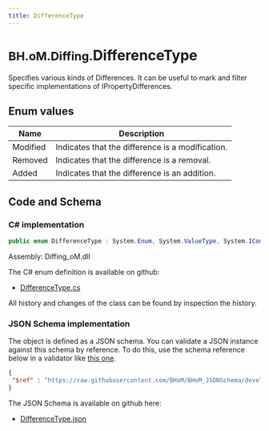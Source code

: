 ```yaml
---
title: DifferenceType
---
```


# <small>BH.oM.Diffing.</small>**DifferenceType**

Specifies various kinds of Differences. It can be useful to mark and filter specific implementations of IPropertyDifferences.

## Enum values

| Name            | Description                                                    |
|-----------------|----------------------------------------------------------------|
| Modified |  Indicates that the difference is a modification.  |
| Removed |  Indicates that the difference is a removal.  |
| Added |  Indicates that the difference is an addition.  |


## Code and Schema

### C# implementation

``` C# title="C#"
public enum DifferenceType : System.Enum, System.ValueType, System.IComparable, System.ISpanFormattable, System.IFormattable, System.IConvertible
```

Assembly: Diffing_oM.dll

The C# enum definition is available on github:

- [DifferenceType.cs](https://github.com/BHoM/BHoM/blob/develop/Diffing_oM/DifferenceType.cs)

All history and changes of the class can be found by inspection the history.
### JSON Schema implementation

The object is defined as a JSON schema. You can validate a JSON instance against this schema by reference. To do this, use the schema reference below in a validator like [this one](https://www.jsonschemavalidator.net/).

``` json title="JSON Schema"
{
 "$ref" : "https://raw.githubusercontent.com/BHoM/BHoM_JSONSchema/develop/Diffing_oM/DifferenceType.json"
}
```

The JSON Schema is available on github here:

- [DifferenceType.json](https://github.com/BHoM/BHoM_JSONSchema/blob/develop/Diffing_oM/DifferenceType.json)
